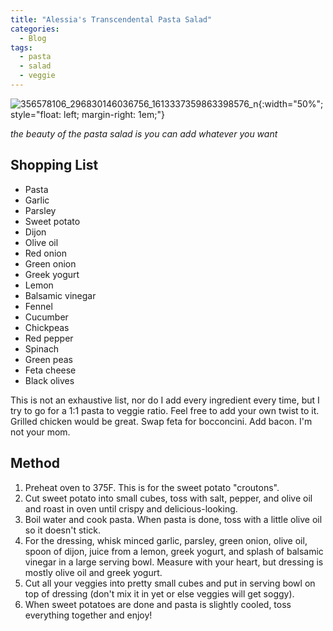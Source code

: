 ```yaml
---
title: "Alessia's Transcendental Pasta Salad"
categories:
  - Blog
tags:
  - pasta
  - salad
  - veggie
---
```


![356578106_296830146036756_1613337359863398576_n](https://github.com/awoolfe/awoolfe.github.io/assets/46086565/4f7fe573-8b51-4411-a9db-1f442334c019){:width="50%"; style="float: left; margin-right: 1em;"}

*the beauty of the pasta salad is you can add whatever you want*

## Shopping List
- Pasta
- Garlic
- Parsley
- Sweet potato
- Dijon
- Olive oil
- Red onion
- Green onion
- Greek yogurt
- Lemon
- Balsamic vinegar
- Fennel
- Cucumber
- Chickpeas
- Red pepper
- Spinach
- Green peas
- Feta cheese
- Black olives

This is not an exhaustive list, nor do I add every ingredient every time, but I try to go for a 1:1 pasta to veggie ratio. Feel free to add your own twist to it. Grilled chicken would be great. Swap feta for bocconcini. Add bacon. I'm not your mom.

## Method
1. Preheat oven to 375F. This is for the sweet potato "croutons".
2. Cut sweet potato into small cubes, toss with salt, pepper, and olive oil and roast in oven until crispy and delicious-looking.
3. Boil water and cook pasta. When pasta is done, toss with a little olive oil so it doesn't stick.
4. For the dressing, whisk minced garlic, parsley, green onion, olive oil, spoon of dijon, juice from a lemon, greek yogurt, and splash of balsamic vinegar in a large serving bowl. Measure with your heart, but dressing is mostly olive oil and greek yogurt.
5. Cut all your veggies into pretty small cubes and put in serving bowl on top of dressing (don't mix it in yet or else veggies will get soggy).
6. When sweet potatoes are done and pasta is slightly cooled, toss everything together and enjoy!

